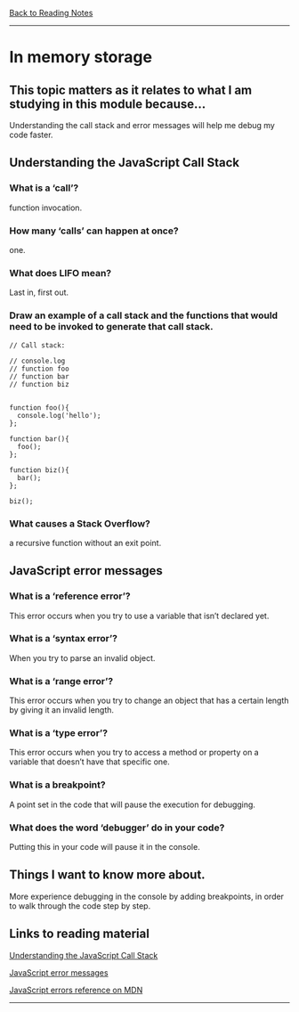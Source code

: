 [Back to Reading Notes](./README.md)

---

# In memory storage

## This topic matters as it relates to what I am studying in this module because...

Understanding the call stack and error messages will help me debug my code faster.

## Understanding the JavaScript Call Stack

### What is a ‘call’?

function invocation.

### How many ‘calls’ can happen at once?

one.

### What does LIFO mean?

Last in, first out.

### Draw an example of a call stack and the functions that would need to be invoked to generate that call stack.

    // Call stack:

    // console.log
    // function foo
    // function bar
    // function biz


    function foo(){
      console.log('hello');
    };

    function bar(){
      foo();
    };
    
    function biz(){
      bar();
    };

    biz();

### What causes a Stack Overflow?

a recursive function without an exit point.

## JavaScript error messages

### What is a ‘reference error’?

This error occurs when you try to use a variable that isn’t declared yet.

### What is a ‘syntax error’?

When you try to parse an invalid object.

### What is a ‘range error’?

This error occurs when you try to change an object that has a certain length by giving it an invalid length.

### What is a ‘type error’?

This error occurs when you try to access a method or property on a variable that doesn’t have that specific one.

### What is a breakpoint?

A point set in the code that will pause the execution for debugging.

### What does the word ‘debugger’ do in your code?

Putting this in your code will pause it in the console.

## Things I want to know more about.

More experience debugging in the console by adding breakpoints, in order to walk through the code step by step.

## Links to reading material

[Understanding the JavaScript Call Stack](https://www.freecodecamp.org/news/understanding-the-javascript-call-stack-861e41ae61d4)

[JavaScript error messages](https://codeburst.io/javascript-error-messages-debugging-d23f84f0ae7c)

[JavaScript errors reference on MDN](https://developer.mozilla.org/en-US/docs/Web/JavaScript/Reference/Errors)

---

